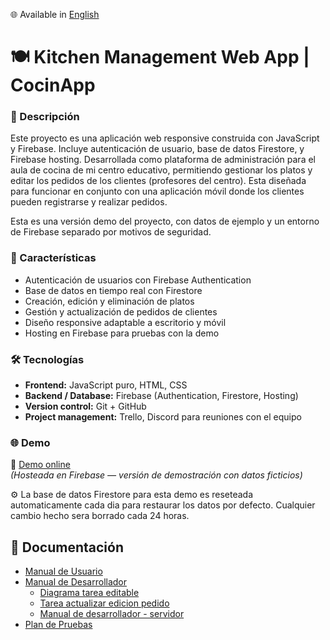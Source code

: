 🌐 Available in [English](./README.md) 

# 🍽️ Kitchen Management Web App | CocinApp

### 🧾 Descripción
Este proyecto es una aplicación web responsive construida con JavaScript y Firebase. Incluye autenticación de usuario, base de datos Firestore, y Firebase hosting.
Desarrollada como plataforma de administración para el aula de cocina de mi centro educativo, permitiendo gestionar los platos y editar los pedidos de los clientes (profesores del centro).
Esta diseñada para funcionar en conjunto con una aplicación móvil donde los clientes pueden registrarse y realizar pedidos.

Esta es una versión demo del proyecto, con datos de ejemplo y un entorno de Firebase separado por motivos de seguridad.

### 🚀 Características
- Autenticación de usuarios con Firebase Authentication
- Base de datos en tiempo real con Firestore  
- Creación, edición y eliminación de platos  
- Gestión y actualización de pedidos de clientes 
- Diseño responsive adaptable a escritorio y móvil  
- Hosting en Firebase para pruebas con la demo  

### 🛠️ Tecnologías
- **Frontend:** JavaScript puro, HTML, CSS 
- **Backend / Database:** Firebase (Authentication, Firestore, Hosting)  
- **Version control:** Git + GitHub  
- **Project management:** Trello, Discord para reuniones con el equipo  

### 🌐 Demo
🔗 [Demo online](https://pollinatorbee.github.io/kitchen-management/)  
*(Hosteada en Firebase — versión de demostración con datos ficticios)*

⚙️ La base de datos Firestore para esta demo es reseteada automaticamente cada dia para restaurar los datos por defecto.
Cualquier cambio hecho sera borrado cada 24 horas.

## 📄 Documentación
- [Manual de Usuario](https://pollinatorbee.github.io/kitchen-management/docs/manuals/Manual_de_usuario.pdf)
- [Manual de Desarrollador](https://pollinatorbee.github.io/kitchen-management/docs/manuals/Manual-desarrollador.pdf)
  -   [Diagrama tarea editable](https://pollinatorbee.github.io/kitchen-management/docs/manuals/Diagrama_Tarea_editable.drawio.pdf)
  -   [Tarea actualizar edicion pedido](https://pollinatorbee.github.io/kitchen-management/docs/manuals/AppCocina_Tarea_actualizar_edicion_Pedido.pdf)
  -   [Manual de desarrollador - servidor](https://pollinatorbee.github.io/kitchen-management/docs/manuals/Manual_de_desarrollador_servidor.pdf)
- [Plan de Pruebas](https://pollinatorbee.github.io/kitchen-management/docs/Plan-pruebas.pdf)

